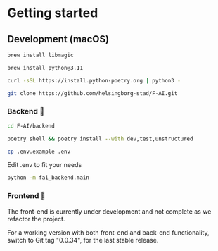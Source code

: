 # Getting started

## Development (macOS)

```bash
brew install libmagic
```

```bash
brew install python@3.11
```

```bash
curl -sSL https://install.python-poetry.org | python3 -
```

```bash
git clone https://github.com/helsingborg-stad/F-AI.git
```

### Backend 🤖

```bash
cd F-AI/backend
```

```bash
poetry shell && poetry install --with dev,test,unstructured
```

```bash
cp .env.example .env
```

Edit .env to fit your needs

```bash
python -m fai_backend.main
```

### Frontend 🎸

The front-end is currently under development and not complete as we refactor the project. 

For a working version with both front-end and back-end functionality, switch to Git tag "0.0.34", for the last stable release.